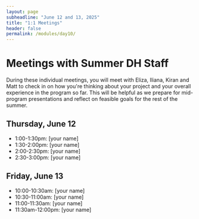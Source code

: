 ```yaml
---
layout: page
subheadline: "June 12 and 13, 2025"
title: "1:1 Meetings"
header: false
permalink: /modules/day10/
---
```


# Meetings with Summer DH Staff

During these individual meetings, you will meet with Eliza, Iliana, Kiran and Matt to check in on how you're thinking about your project and your overall experience in the program so far. This will be helpful as we prepare for mid-program presentations and reflect on feasible goals for the rest of the summer.

## Thursday, June 12
* 1:00-1:30pm: [your name]
* 1:30-2:00pm: [your name]
* 2:00-2:30pm: [your name]
* 2:30-3:00pm: [your name]

## Friday, June 13
* 10:00-10:30am: [your name]
* 10:30-11:00am: [your name]
* 11:00-11:30am: [your name]
* 11:30am-12:00pm: [your name]
